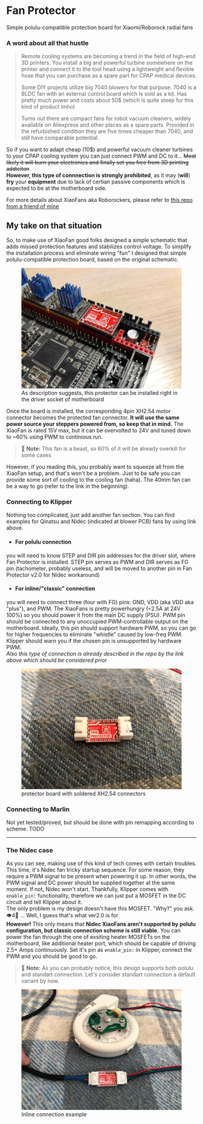 # Fan Protector
Simple polulu-compatible protection board for Xiaomi/Roborock radial fans

### A word about all that hustle
>Remote cooling systems are becoming a trend in the field of high-end 3D printers. You install a big and powerful turbine somewhere on the printer and connect it to the tool head using a lightweight and flexible hose that you can purchase as a spare part for CPAP medical devices.
>
>Some DIY projects utilize big 7040 blowers for that purpose. 7040 is a BLDC fan with an external control board which is sold as a kit. Has pretty much power and costs about 50$ (which is quite steep for this kind of product imho)
>
>Turns out there are compact fans for robot vacuum cleaners, widely available on Aliexpress and other places as a spare parts. Provided in the refurbished condition they are five times cheaper than 7040, and still have comparable potential.

So if you want to adapt cheap (10$) and powerful vacuum cleaner turbines to your CPAP cooling system you can just connect PWM and DC to it... ~~Most likely it will burn your electronics and finally set you free from 3D printing addiciton~~ <br> **However, this type of connnection is strongly prohibited**, as it may (**will**) **fry** your **equipment** due to lack of certian passive components which is expected to be at the motherboard side.

For more details about XiaoFans aka Roborockers, please refer to <a href="https://github.com/condottab/Roborock-CPAP" target="_blank">this repo from a friend of mine</a>

My take on that situation
---
So, to make use of XiaoFan good folks designed a simple schematic that adds missed protection features and stabilizes control voltage. To simplify the installation process and eliminate wiring "fun" I designed that simple polulu-compatible protection board, based on the original schematic.

<figure>
    <img src="/readme_pics/polulu_installed.jpg"
         alt="protector installed in polulu socket">
    <figcaption>As description suggests, this protector can be installed right in the driver socket of motherboard</figcaption>
</figure>

Once the board is installed, the corresponding 4pin XH2.54 motor connector becomes the protected fan connector. **It will use the same power source your steppers powered from, so keep that in mind.** The XiaoFan is rated 15V max, but it can be overvolted to 24V and tuned down to ~60% using PWM to continious run. 

> :pushpin: **Note:** This fan is a beast, so 60% of it will be already overkill for some cases

However, if you reading this, you probably want to squeeze all from the XiaoFan setup, and that's won't be a problem. Just to be safe you can provide some sort of cooling to the cooling fan (haha). The 40mm fan can be a way to go (refer to the link in the beginning).

### Connecting to Klipper
Nothing too complicated, just add another fan section. You can find examples for Qinatsu and Nidec (indicated at blower PCB) fans by using link above. 

* #### For polulu connection
you will need to know STEP and DIR pin addresses for the driver slot, where Fan Protector is installed. STEP pin serves as PWM and DIR serves as FG pin (tachometer, probably useless, and will be moved to another pin in Fan Protector v2.0 for Nidec workaround)

* #### For inline/"classic" connection
you will need to connect three (four with FG) pins: GND, VDD (aka VDD aka "plus"), and PWM. The XiaoFans is pretty powerhungry (~2.5A at 24V 100%) so you should power it from the main DC supply (PSU). PWM pin should be connected to any unoccupied PWM-controllable output on the motherboard. Ideally, this pin should support hardware PWM, so you can go for higher frequencies to eliminate "whistle" caused by low-freq PWM. Klipper should warn you if the chosen pin is unsupported by hardware PWM. <br> *Also this type of connection is already described in the repo by the link above which should be considered prior*

<figure>
    <img src="/readme_pics/inline.jpg"
         alt="protector board with XH2.54 connectors installed">
    <figcaption>protector board with soldered XH2.54 connectors</figcaption>
</figure>

### Connecting to Marlin

Not yet tested/proved, but should be done with pin remapping according to scheme. TODO

---

### The Nidec case
As you can see, making use of this kind of tech comes with certain troubles. This time, it's Nidec fan tricky startup sequence. For some reason, they require a PWM signal to be present when powering it up. In other words, the PWM signal and DC power should be supplied together at the same moment. If not, Nidec won't start. Thankfully, Klipper comes with `enable_pin:` functionality, therefore we can just put a MOSFET in the DC circuit and tell Klipper about it.<br>
The only problem is my design doesn't have this MOSFET. "Why?" you ask. <br> :eye:4:goat: ... Well, I guess that's what ver2.0 is for <br>
**However!** This only means that **Nidec XiaoFans aren't supported by polulu configuration, but classic connection scheme is still viable.** You can power the fan through the one of exsiting heater MOSFETs on the motherboard, like additional heater port, which should be capable of driving 2.5+ Amps continuously. Set it's pin as `enable_pin:` in Klipper, connect the PWM and you should be good to go.
> :pushpin: **Note:** As you can probably notice, this design supports both polulu and standart connection. Let's consider standart connection a default variant by now. 

<figure>
    <img src="/readme_pics/inline_installed.jpg"
         alt="protector installed inline">
    <figcaption>Inline connection example</figcaption>
</figure>
